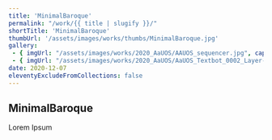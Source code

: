 ```yaml
---
title: 'MinimalBaroque'
permalink: "/work/{{ title | slugify }}/"
shortTitle: 'MinimalBaroque'
thumbUrl: '/assets/images/works/thumbs/MinimalBaroque.jpg'
gallery:
 - { imgUrl: "/assets/images/works/2020_AaUOS/AAUOS_sequencer.jpg", caption: "" }
 - { imgUrl: "/assets/images/works/2020_AaUOS/AaUOS_Textbot_0002_Layer-20.jpg", caption: "" }
date: 2020-12-07
eleventyExcludeFromCollections: false
---
```



<div class="Grid Grid--gutters Grid--full large-Grid--fit">
  <div class="Grid-cell">
    <div class='headerGroup'>
      <h2>MinimalBaroque</h2>
      <p>Lorem Ipsum</p>
    </div>
  </div>
</div>